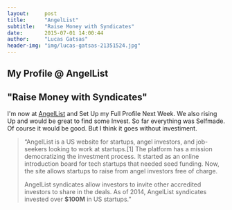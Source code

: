 ```yaml
---
layout:     post
title:      "AngelList"
subtitle:   "Raise Money with Syndicates"
date:       2015-07-01 14:00:44
author:     "Lucas Gatsas"
header-img: "img/lucas-gatsas-21351524.jpg"
---
```

<h2 class="section-heading">My Profile @ AngelList</h2>
<h2 class="section-heading">"Raise Money with Syndicates"</h2>


I'm now at <a href="https://angel.co/lucas-gatsas" target="_blank">AngelList</a> and Set Up my Full Profile Next Week. We also rising Up and would be great to find some Invest. So far everything was Selfmade. Of course it would be good. But I think it goes without investiment.




<blockquote>
“AngelList is a US website for startups, angel investors, and job-seekers looking to work at startups.[1] The platform has a mission democratizing the investment process. It started as an online introduction board for tech startups that needed seed funding. Now, the site allows startups to raise from angel investors free of charge.

AngelList syndicates allow investors to invite other accredited investors to share in the deals. 
As of 2014, AngelList syndicates invested over <strong>$100M</strong> in US startups.” 
</blockquote>

